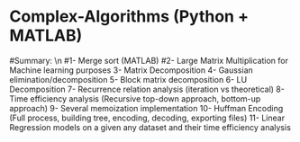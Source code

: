 # Complex-Algorithms (Python + MATLAB)
#Summary: \n
#1- Merge sort (MATLAB)
#2- Large Matrix Multiplication for Machine learning purposes
3- Matrix Decomposition
4- Gaussian elimination/decomposition
5- Block matrix decomposition
6- LU Decomposition
7- Recurrence relation analysis (iteration vs theoretical)
8- Time efficiency analysis (Recursive top-down approach, bottom-up approach)
9- Several memoization implementation
10- Huffman Encoding (Full process, building tree, encoding, decoding, exporting files)
11- Linear Regression models on a given any dataset and their time efficiency analysis
